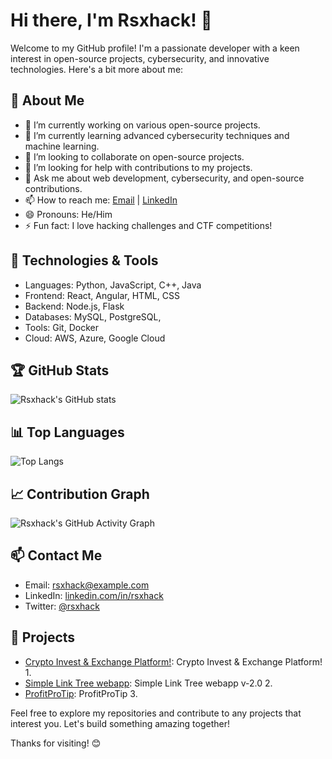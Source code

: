 # Hi there, I'm Rsxhack! 👋

Welcome to my GitHub profile! I'm a passionate developer with a keen interest in open-source projects, cybersecurity, and innovative technologies. Here's a bit more about me:

## 🚀 About Me
- 🔭 I’m currently working on various open-source projects.
- 🌱 I’m currently learning advanced cybersecurity techniques and machine learning.
- 👯 I’m looking to collaborate on open-source projects.
- 🤔 I’m looking for help with contributions to my projects.
- 💬 Ask me about web development, cybersecurity, and open-source contributions.
- 📫 How to reach me: [Email](mailto:freexchatnow@gmail.com) | [LinkedIn](https://www.linkedin.com/in/sintu-singh)
- 😄 Pronouns: He/Him
- ⚡ Fun fact: I love hacking challenges and CTF competitions!

## 🔧 Technologies & Tools
- Languages: Python, JavaScript, C++, Java
- Frontend: React, Angular, HTML, CSS
- Backend: Node.js, Flask
- Databases: MySQL, PostgreSQL,
- Tools: Git, Docker
- Cloud: AWS, Azure, Google Cloud

## 🏆 GitHub Stats
![Rsxhack's GitHub stats](https://github-readme-stats.vercel.app/api?username=rsxhack&show_icons=true&theme=radical)

## 📊 Top Languages
![Top Langs](https://github-readme-stats.vercel.app/api/top-langs/?username=rsxhack&layout=compact&theme=radical)

## 📈 Contribution Graph
![Rsxhack's GitHub Activity Graph](https://activity-graph.herokuapp.com/graph?username=rsxhack&theme=github)

## 📫 Contact Me
- Email: [rsxhack@example.com](mailto:freexchatnow@gmail.com)
- LinkedIn: [linkedin.com/in/rsxhack](https://www.linkedin.com/in/sintu-singh)
- Twitter: [@rsxhack](https://x.com/sinut_rs)

## 🌟 Projects
- [Crypto Invest & Exchange Platform!](https://rsx.rf.gd): Crypto Invest & Exchange Platform! 1.
- [Simple Link Tree webapp](https://interactive-resume-nu900le3k-rss-projects-cfab6834.vercel.app): Simple Link Tree webapp v-2.0 2.
- [ProfitProTip](https://profitprotip.blogspot.com): ProfitProTip 3.

Feel free to explore my repositories and contribute to any projects that interest you. Let's build something amazing together!

Thanks for visiting! 😊

